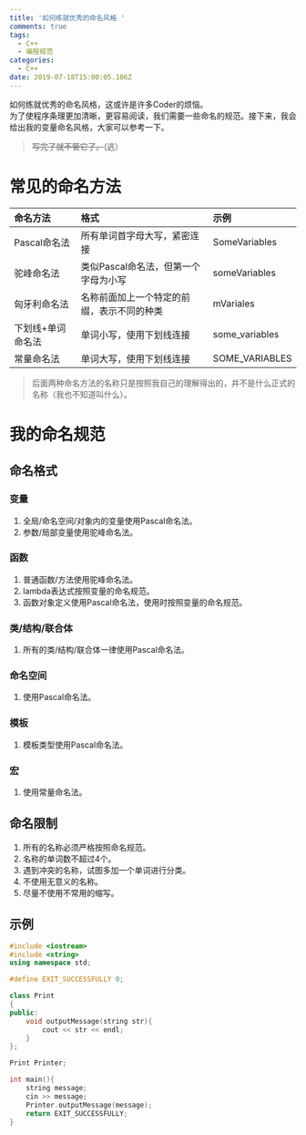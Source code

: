 ```yaml
---
title: '如何练就优秀的命名风格 '
comments: true
tags:
  - C++
  - 编程规范
categories:
  - C++
date: 2019-07-18T15:00:05.106Z
---
```

如何练就优秀的命名风格，这或许是许多Coder的烦恼。  
为了使程序条理更加清晰，更容易阅读，我们需要一些命名的规范。接下来，我会给出我的变量命名风格，大家可以参考一下。  

<!-- more -->


> ~~写完了就不管它了。~~(逃）  

# 常见的命名方法

| 命名方法 | 格式 | 示例 |
| :----------- | :----------- | :----------- |
| Pascal命名法 | 所有单词首字母大写，紧密连接 | SomeVariables |
| 驼峰命名法 | 类似Pascal命名法，但第一个字母为小写 | someVariables |
| 匈牙利命名法 | 名称前面加上一个特定的前缀，表示不同的种类 | mVariales |
| 下划线+单词命名法 | 单词小写，使用下划线连接 | some\_variables |
| 常量命名法 | 单词大写，使用下划线连接 | SOME\_VARIABLES |
  
> 后面两种命名方法的名称只是按照我自己的理解得出的，并不是什么正式的名称（我也不知道叫什么）。

# 我的命名规范
## 命名格式
### 变量
1. 全局/命名空间/对象内的变量使用Pascal命名法。
2. 参数/局部变量使用驼峰命名法。

### 函数
1. 普通函数/方法使用驼峰命名法。
2. lambda表达式按照变量的命名规范。
3. 函数对象定义使用Pascal命名法，使用时按照变量的命名规范。

### 类/结构/联合体
1. 所有的类/结构/联合体一律使用Pascal命名法。

### 命名空间
1. 使用Pascal命名法。

### 模板
1. 模板类型使用Pascal命名法。

### 宏
1. 使用常量命名法。

## 命名限制
1. 所有的名称必须严格按照命名规范。
2. 名称的单词数不超过4个。
3. 遇到冲突的名称，试图多加一个单词进行分类。
4. 不使用无意义的名称。
5. 尽量不使用不常用的缩写。

## 示例
```cpp
#include <iostream>
#include <string>
using namespace std;

#define EXIT_SUCCESSFULLY 0;

class Print
{
public:
	void outputMessage(string str){
		cout << str << endl;
	}
};

Print Printer;

int main(){
	string message;
	cin >> message;
	Printer.outputMessage(message);
	return EXIT_SUCCESSFULLY;
}
```
